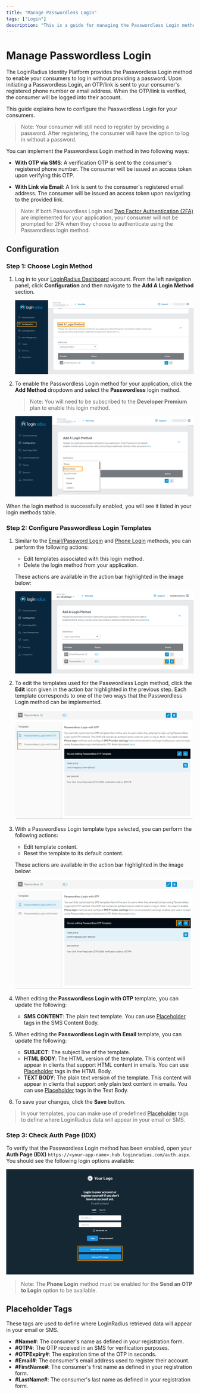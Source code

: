 ```yaml
---
title: "Manage Passwordless Login"
tags: ["Login"]
description: "This is a guide for managing the Passwordless Login method in LoginRadius."
---
```


# Manage Passwordless Login

The LoginRadius Identity Platform provides the Passwordless Login method to enable your consumers to log in without providing a password. Upon initiating a Passwordless Login, an OTP/link is sent to your consumer's registered phone number or email address. When the OTP/link is verified, the consumer will be logged into their account.

This guide explains how to configure the Passwordless Login for your consumers.

> Note: Your consumer will still need to register by providing a password. After registering, the consumer will have the option to log in without a password.

You can implement the Passwordless Login method in two following ways:

* **With OTP via SMS**: A verification OTP is sent to the consumer's registered phone number. The consumer will be issued an access token upon verifying this OTP.

* **With Link via Email**: A link is sent to the consumer's registered email address. The consumer will be issued an access token upon navigating to the provided link.

> Note: If both Passwordless Login and [Two Factor Authentication (2FA)](/guide/mfa) are implemented for your application, your consumer will not be prompted for 2FA when they choose to authenticate using the Passwordless login method.

## Configuration

### Step 1: Choose Login Method

1. Log in to your [LoginRadius Dashboard](https://dashboard.loginradius.com/dashboard) account. From the left navigation panel, click **Configuration** and then navigate to the **Add A Login Method** section.

   ![alt_text](../../assets/blog-common/configuration.png "image_tooltip")

2. To enable the Passwordless Login method for your application, click the **Add Method** dropdown and select the **Passwordless** login method.

   > Note: You will need to be subscribed to the **Developer Premium** plan to enable this login method.

   ![alt_text](images/add-passwordless-method.png "image_tooltip")

When the login method is successfully enabled, you will see it listed in your login methods table.

### Step 2: Configure Passwordless Login Templates

1. Similar to the [Email/Password Login](/guide/emailpassword-login/) and [Phone Login](/guide/phone-login) methods, you can perform the following actions:

   * Edit templates associated with this login method.
   * Delete the login method from your application.

   These actions are available in the action bar highlighted in the image below:

   ![alt_text](images/passwordless-method-actions.png "image_tooltip")

2. To edit the templates used for the Passwordless Login method, click the **Edit** icon given in the action bar highlighted in the previous step. Each template corresponds to one of the two ways that the Passwordless Login method can be implemented.

   ![alt_text](images/passwordless-templates.png "image_tooltip")

3. With a Passwordless Login template type selected, you can perform the following actions:

   * Edit template content.
   * Reset the template to its default content.

   These actions are available in the action bar highlighted in the image below:

   ![alt_text](images/passwordless-template-edit.png "image_tooltip")

4. When editing the **Passwordless Login with OTP** template, you can update the following:

   * **SMS CONTENT**: The plain text template. You can use [Placeholder](#placeholder-tags) tags in the SMS Content Body.


5. When editing the **Passwordless Login with Email** template, you can update the following:

   * **SUBJECT**: The subject line of the template.
   * **HTML BODY**: The HTML version of the template. This content will appear in clients that support HTML content in emails. You can use [Placeholder](#placeholder-tags) tags in the HTML Body.
   * **TEXT BODY**: The plain text version of the template. This content will appear in clients that support only plain text content in emails. You can use [Placeholder](#placeholder-tags) tags in the Text Body.
   

6. To save your changes, click the **Save** button.

> In your templates, you can make use of predefined [Placeholder](#placeholder-tags) tags to define where LoginRadius data will appear in your email or SMS.



### Step 3: Check Auth Page (IDX)

To verify that the Passwordless Login method has been enabled, open your **Auth Page (IDX)** `https://<your-app-name>.hub.loginradius.com/auth.aspx`. You should see the following login options available:

![alt_text](../../assets/blog-common/idx-passwordless.png "image_tooltip")

> Note: The **Phone Login** method must be enabled for the **Send an OTP to Login** option to be available.

## Placeholder Tags

These tags are used to define where LoginRadius retrieved data will appear in your email or SMS.

* **#Name#**: The consumer's name as defined in your registration form.
* **#OTP#**: The OTP received in an SMS for verification purposes.
* **#OTPExpiry#**: The expiration time of the OTP in seconds.
* **#Email#**: The consumer's email address used to register their account.
* **#FirstName#**: The consumer's first name as defined in your registration form.
* **#LastName#**: The consumer's last name as defined in your registration form.
